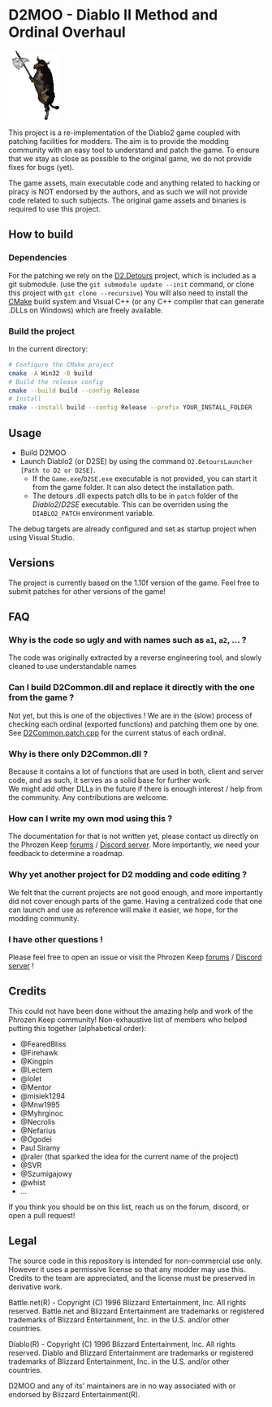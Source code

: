 # D2MOO - Diablo II Method and Ordinal Overhaul

![Cow](ECWLHTH.gif)

This project is a re-implementation of the Diablo2 game coupled with patching facilities for modders.
The aim is to provide the modding community with an easy tool to understand and patch the game.
To ensure that we stay as close as possible to the original game, we do not provide fixes for bugs (yet).

The game assets, main executable code and anything related to hacking or piracy is NOT endorsed by the authors, and as such we will not provide code related to such subjects.
The original game assets and binaries is required to use this project.

## How to build

### Dependencies

For the patching we rely on the [D2.Detours](https://github.com/Lectem/D2.Detours.git) project, which is included as a git submodule. (use the `git submodule update --init` command, or clone this project with `git clone --recursive`)
You will also need to install the [CMake](https://cmake.org) build system and Visual C++ (or any C++ compiler that can generate .DLLs on Windows) which are freely available.

### Build the project

In the current directory:

```sh
# Configure the CMake project
cmake -A Win32 -B build
# Build the release config
cmake --build build --config Release
# Install
cmake --install build --config Release --prefix YOUR_INSTALL_FOLDER
```

## Usage

- Build D2MOO
- Launch Diablo2 (or D2SE) by using the command `D2.DetoursLauncher [Path to D2 or D2SE]`.
  - If the `Game.exe`/`D2SE.exe` executable is not provided, you can start it from the game folder. It can also detect the installation path.
  - The detours .dll expects patch dlls to be in `patch` folder of the *Diablo2*/*D2SE* executable. This can be overriden using the `DIABLO2_PATCH` environment variable.

The debug targets are already configured and set as startup project when using Visual Studio.

## Versions

The project is currently based on the 1.10f version of the game.
Feel free to submit patches for other versions of the game!

## FAQ

### Why is the code so ugly and with names such as `a1`, `a2`, ... ?

The code was originally extracted by a reverse engineering tool, and slowly cleaned to use understandable names

### Can I build D2Common.dll and replace it directly with the one from the game ?

Not yet, but this is one of the objectives !
We are in the (slow) process of checking each ordinal (exported functions) and patching them one by one. See [D2Common.patch.cpp](D2.Detours.patches/1.10f/D2Common.patch.cpp) for the current status of each ordinal.

### Why is there only D2Common.dll ?

Because it contains a lot of functions that are used in both, client and server code, and as such, it serves as a solid base for further work.  
We might add other DLLs in the future if there is enough interest / help from the community. Any contributions are welcome.

### How can I write my own mod using this ?

The documentation for that is not written yet, please contact us directly on the Phrozen Keep [forums](https://www.d2mods.info) / [Discord server](https://discord.gg/NvfftHY).
More importantly, we need your feedback to determine a roadmap.

### Why yet another project for D2 modding and code editing ?

We felt that the current projects are not good enough, and more importantly did not cover enough parts of the game.
Having a centralized code that one can launch and use as reference will make it easier, we hope, for the modding community.

### I have other questions !

Please feel free to open an issue or visit the Phrozen Keep [forums](https://www.d2mods.info) / [Discord server](https://discord.gg/NvfftHY) !


## Credits

This could not have been done without the amazing help and work of the Phrozen Keep community!
Non-exhaustive list of members who helped putting this together (alphabetical order):

 * @FearedBliss
 * @Firehawk
 * @Kingpin
 * @Lectem
 * @lolet
 * @Mentor
 * @misiek1294
 * @Mnw1995
 * @Myhrginoc
 * @Necrolis
 * @Nefarius
 * @Ogodei
 * Paul Siramy
 * @raler (that sparked the idea for the current name of the project)
 * @SVR
 * @Szumigajowy
 * @whist
 * ...

If you think you should be on this list, reach us on the forum, discord, or open a pull request!

## Legal


The source code in this repository is intended for non-commercial use only. However it uses a permissive license so that any modder may use this. Credits to the team are appreciated, and the license must be preserved in derivative work.

Battle.net(R) - Copyright (C) 1996 Blizzard Entertainment, Inc. All rights reserved. Battle.net and Blizzard Entertainment are trademarks or registered trademarks of Blizzard Entertainment, Inc. in the U.S. and/or other countries.

Diablo(R) - Copyright (C) 1996 Blizzard Entertainment, Inc. All rights reserved. Diablo and Blizzard Entertainment are trademarks or registered trademarks of Blizzard Entertainment, Inc. in the U.S. and/or other countries.

D2MOO and any of its' maintainers are in no way associated with or endorsed by Blizzard Entertainment(R).

